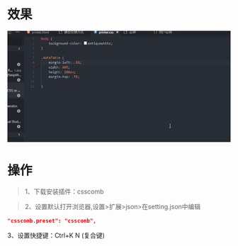 # 效果

![](image/10-1.gif)

# 操作

> 1、下载安装插件：csscomb 

> 2、设置默认打开浏览器,设置>扩展>json>在setting.json中编辑

```json
"csscomb.preset": "csscomb",
```

3、设置快捷键：Ctrl+K N (复合键)